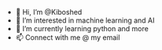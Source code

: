 - 👋 Hi, I’m @Kiboshed
- 👀 I’m interested in machine learning and AI
- 🌱 I’m currently learning python and more
- 📫 Connect with me @ my email

<!---
Kiboshed/Kiboshed is a ✨ special ✨ repository because its `README.md` (this file) appears on your GitHub profile.
You can click the Preview link to take a look at your changes.
--->
